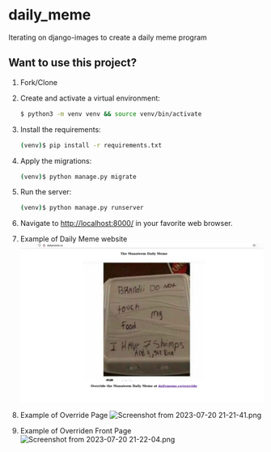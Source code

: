 # daily_meme

Iterating on django-images to create a daily meme program

## Want to use this project?

1. Fork/Clone

2. Create and activate a virtual environment:

    ```sh
    $ python3 -m venv venv && source venv/bin/activate
    ```

3. Install the requirements:

    ```sh
    (venv)$ pip install -r requirements.txt
    ```

4. Apply the migrations:

    ```sh
    (venv)$ python manage.py migrate
    ```

5. Run the server:

    ```sh
    (venv)$ python manage.py runserver
    ```
    
 6. Navigate to [http://localhost:8000/](http://localhost:80/) in your favorite web browser.


 7. Example of Daily Meme website
![img.png](img.png)


 8. Example of Override Page
![Screenshot from 2023-07-20 21-21-41.png](..%2F..%2F..%2F..%2FPictures%2FScreenshots%2FScreenshot%20from%202023-07-20%2021-21-41.png)


 9. Example of Overriden Front Page
![Screenshot from 2023-07-20 21-22-04.png](..%2F..%2F..%2F..%2FPictures%2FScreenshots%2FScreenshot%20from%202023-07-20%2021-22-04.png)